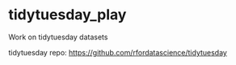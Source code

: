 # tidytuesday_play
Work on tidytuesday datasets

tidytuesday repo: https://github.com/rfordatascience/tidytuesday
